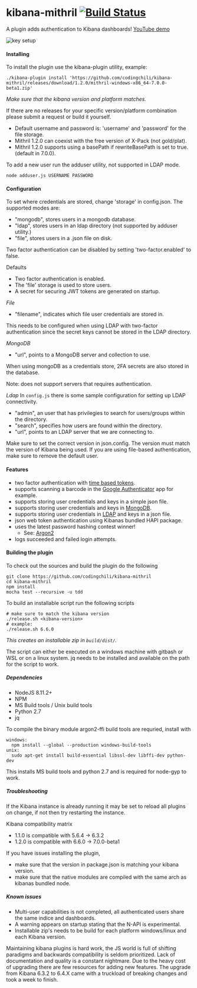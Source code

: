 # kibana-mithril [![Build Status](https://travis-ci.org/codingchili/kibana-mithril.svg?branch=master)](https://travis-ci.org/codingchili/kibana-mithril)
A plugin adds authentication to Kibana dashboards! [YouTube demo](https://www.youtube.com/watch?v=vvUdpPQhBjk)

![key setup](https://raw.githubusercontent.com/codingchili/kibana-mithril/master/key-setup.png)

#### Installing
To install the plugin use the kibana-plugin utility, example:
```
./kibana-plugin install 'https://github.com/codingchili/kibana-mithril/releases/download/1.2.0/mithril-windows-x86_64-7.0.0-beta1.zip'
```

*Make sure that the kibana version and platform matches.*

If there are no releases for your specific version/platform combination please submit a request or build it yourself.

- Default username and password is: 'username' and 'password' for the file storage.
- Mithril 1.2.0 can coexist with the free version of X-Pack (not gold/plat).
- Mithril 1.2.0 supports using a basePath if rewriteBasePath is set to true. (default in 7.0.0).

To add a new user run the adduser utility, not supported in LDAP mode.
```
node adduser.js USERNAME PASSWORD
```

#### Configuration

To set where credentials are stored, change 'storage' in config.json. The supported modes are:
- "mongodb", stores users in a mongodb database.
- "ldap", stores users in an ldap directory (not supported by adduser utility.)
- "file", stores users in a .json file on disk.

Two factor authentication can be disabled by setting 'two-factor.enabled' to false.

Defaults
- Two factor authentication is enabled.
- The 'file' storage is used to store users.
- A secret for securing JWT tokens are generated on startup.

*File*
- "filename", indicates which file user credentials are stored in.

This needs to be configured when using LDAP with two-factor authentication since the secret keys cannot be stored in the LDAP directory.

*MongoDB*
- "url", points to a MongoDB server and collection to use.

When using mongoDB as a credentials store, 2FA secrets are also stored in the database.

Note: does not support servers that requires authentication.

*Ldap*
In `config.js` there is some sample configuration for setting up LDAP connectivity.

- "admin", an user that has privilegies to search for users/groups within the directory.
- "search", specifies how users are found within the directory.
- "url", points to an LDAP server that we are connecting to.

Make sure to set the correct version in json.config. The version must match the version of Kibana being used.
If you are using file-based authentication, make sure to remove the default user.

#### Features
- two factor authentication with [time based tokens](https://en.wikipedia.org/wiki/Time-based_One-time_Password_Algorithm).
- supports scanning a barcode in the [Google Authenticator](https://www.google.se/search?q=Google+authenticator) app for example.
- supports storing user credentials and keys in a simple json file.
- supports storing user credentials and keys in [MongoDB](https://www.mongodb.com/).
- supports storing user credentials in [LDAP](https://en.wikipedia.org/wiki/Lightweight_Directory_Access_Protocol) and keys in a json file.
- json web token authentication using Kibanas bundled HAPI package.
- uses the latest password hashing contest winner!
  - See: [Argon2](https://password-hashing.net/)
- logs succeeded and failed login attempts.

#### Building the plugin
To check out the sources and build the plugin do the following
```
git clone https://github.com/codingchili/kibana-mithril
cd kibana-mithril
npm install
mocha test --recursive -u tdd
```

To build an installable script run the following scripts
```
# make sure to match the kibana version
./release.sh <kibana-version>
# example:
./release.sh 6.6.0
```

*This creates an installable zip in `build/dist/`.*

The script can either be executed on a windows machine with gitbash or WSL or on a linux system.
jq needs to be installed and available on the path for the script to work.

##### Dependencies

- NodeJS 8.11.2+
- NPM
- MS Build tools / Unix build tools
- Python 2.7
- jq

To compile the binary module argon2-ffi build tools are requried, install with
```
windows: 
  npm install --global --production windows-build-tools
unix:    
  sudo apt-get install build-essential libssl-dev libffi-dev python-dev
```
This installs MS build tools and python 2.7 and is required for node-gyp to work.

##### Troubleshooting
If the Kibana instance is already running it may be set to reload all plugins on change, if not then try restarting the instance.

Kibana compatibility matrix
- 1.1.0 is compatible with 5.6.4 -> 6.3.2
- 1.2.0 is compatible with 6.6.0 -> 7.0.0-beta1

If you have issues installing the plugin,
- make sure that the version in package.json is matching your kibana version.
- make sure that the native modules are compiled with the same arch as kibanas bundled node.


##### Known issues

- Multi-user capabilities is not completed, all authenticated users share the same indice and dashboards.
- A warning appears on startup stating that the N-API is experimental.
- Installable zip's needs to be build for each platform windows/linux and each Kibana version.

Maintaining kibana plugins is hard work, the JS world is full of shifting paradigms and backwards
compatibility is seldom prioritized. Lack of documentation and quality is a constant nightmare. Due to
the heavy cost of upgrading there are few resources for adding new features. The upgrade from
Kibana 6.3.2 to 6.4.X came with a truckload of breaking changes and took a week to finish.

